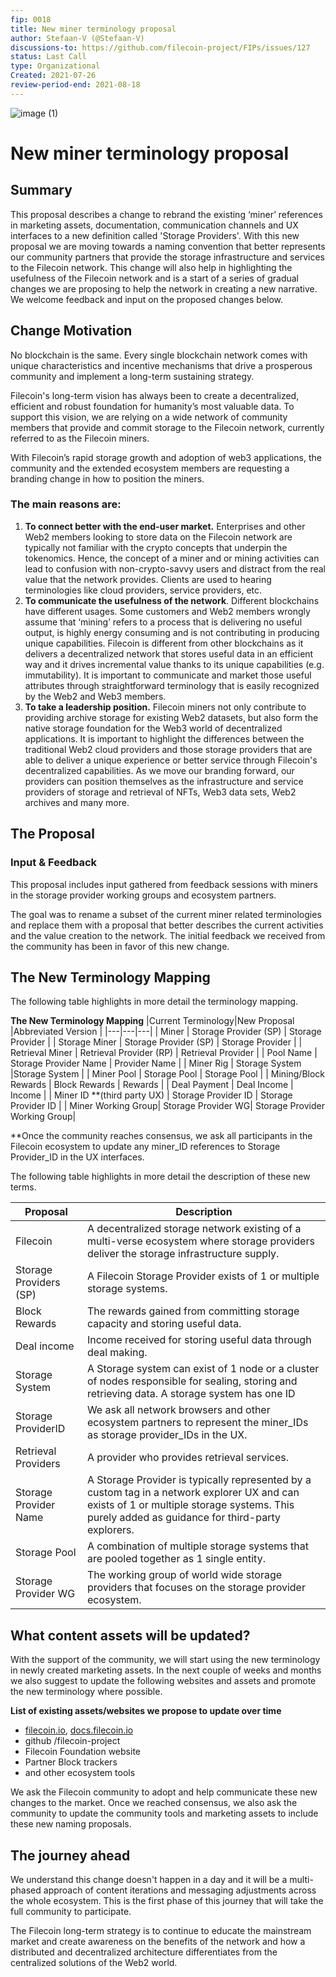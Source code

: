 ```yaml
---
fip: 0018
title: New miner terminology proposal
author: Stefaan-V (@Stefaan-V)
discussions-to: https://github.com/filecoin-project/FIPs/issues/127
status: Last Call
type: Organizational
Created: 2021-07-26 
review-period-end: 2021-08-18
---
```


![image (1)](https://user-images.githubusercontent.com/83617805/127074347-4d4aed25-ed92-4688-b953-8811e28d1c9c.png)

# New miner terminology proposal

## **Summary**

This proposal describes a change to rebrand the existing ‘miner’ references in marketing assets, documentation, communication channels and UX interfaces to a new definition called  'Storage Providers'. With this new proposal we are moving towards a naming convention that better represents our community partners that provide the storage infrastructure and services to the Filecoin network. This change will also help in highlighting the usefulness of the Filecoin network and is a start of a series of gradual changes we are proposing to help the network in creating a new narrative. We welcome feedback and input on the proposed changes below.

## **Change Motivation**

No blockchain is the same. Every single blockchain network comes with unique characteristics and incentive mechanisms that drive a prosperous community and implement a long-term sustaining strategy.

Filecoin's long-term vision has always been to create a decentralized, efficient and robust foundation for humanity’s most valuable data. To support this vision, we are relying on a wide network of community members that provide and commit storage to the Filecoin network, currently referred to as the Filecoin miners.

With Filecoin’s rapid storage growth and adoption of web3 applications, the community and the extended ecosystem members are requesting a branding change in how to position the miners.

### **The main reasons are:**

1. **To connect better with the end-user market.**  Enterprises and other Web2 members looking to store data on the Filecoin network are typically not familiar with the crypto concepts that underpin the tokenomics. Hence, the concept of a miner and or mining activities can lead to confusion with non-crypto-savvy users and distract from the real value that the network provides. Clients are used to hearing terminologies like cloud providers, service providers, etc.
2. **To communicate the usefulness of the network**. Different blockchains have different usages. Some customers and Web2 members wrongly assume that ‘mining’ refers to a process that is delivering no useful output, is highly energy consuming and is not contributing in producing unique capabilities. Filecoin is different from other blockchains as it delivers a decentralized network that stores useful data in an efficient way and it drives incremental value thanks to its unique capabilities (e.g. immutability). It is important to communicate and market those useful attributes through straightforward terminology that is easily recognized by the Web2 and Web3 members.
3. **To take a leadership position.** Filecoin miners not only contribute to providing archive storage for existing Web2 datasets, but also form the native storage foundation for the Web3 world of decentralized applications. It is important to highlight the differences between the traditional Web2 cloud providers and those storage providers that are able to deliver a unique experience or better service through Filecoin's decentralized capabilities. As we move our branding forward, our providers can position themselves as the infrastructure and service providers of storage and retrieval of NFTs, Web3 data sets, Web2 archives and many more.

## The Proposal

### Input & Feedback

This proposal includes input gathered from feedback sessions with miners in the storage provider working groups and ecosystem partners.

The goal was to rename a subset of the current miner related terminologies and replace them with a proposal that better describes the current activities and the value creation to the network. The initial feedback we received from the community has been in favor of this new change.

## The New Terminology Mapping

The following table highlights in more detail the terminology mapping.

**The New Terminology Mapping**
|Current Terminology|New Proposal |Abbreviated Version |
|---|---|---|
| Miner  | Storage Provider (SP)  | Storage Provider   |
| Storage Miner  | Storage Provider (SP)  | Storage Provider |
| Retrieval Miner | Retrieval Provider (RP)   | Retrieval Provider |
| Pool Name | Storage Provider Name | Provider Name |
| Miner Rig  | Storage System |Storage System |
| Miner Pool  | Storage Pool | Storage Pool |
| Mining/Block Rewards | Block Rewards  | Rewards |
|  Deal Payment | Deal Income   | Income  |
|  Miner ID **(third party UX) | Storage Provider ID   | Storage Provider ID |
| Miner Working Group| Storage Provider WG| Storage Provider Working Group|

**Once the community reaches consensus, we ask all participants in the Filecoin ecosystem to update any miner_ID references to Storage Provider_ID in the UX interfaces.

The following table highlights in more detail the description of these new terms.

|  Proposal | Description  |
|---|---|
|  Filecoin |  A decentralized storage network existing of a multi-verse ecosystem where storage providers deliver the storage infrastructure supply. |
|  Storage Providers (SP) |  A  Filecoin Storage Provider exists of 1 or multiple storage systems.  |
|  Block Rewards |  The rewards gained from committing storage capacity and storing useful data.  |
|  Deal income |   Income received for storing useful data through deal making. |
|  Storage System |   A Storage system can exist of 1 node or a cluster of nodes responsible for sealing,  storing and retrieving data. A storage system has one ID |
|  Storage ProviderID |  We ask all network browsers and other ecosystem partners to represent the miner_IDs as storage provider_IDs in the UX. |
|   Retrieval Providers|   A provider who provides retrieval services. |
|  Storage Provider Name | A Storage Provider is typically represented by a custom tag in a network explorer UX and can exists of 1 or multiple storage systems. This purely added as guidance for third-party explorers.  |
| Storage Pool |  A combination of multiple storage systems that are pooled together as 1 single entity.  |
| Storage Provider WG | The working group of world wide storage providers that focuses on the storage provider ecosystem.|

## What content assets will be updated?

With the support of the community, we will start using the new terminology in newly created marketing assets. In the next couple of weeks and months we also suggest to update the following websites and assets and promote the new terminology where possible.

**List of existing assets/websites we propose to update over time**

- [filecoin.io](https://filecoin.io/), [docs.filecoin.io](https://docs.filecoin.io/)
- github /filecoin-project
- Filecoin Foundation website
- Partner Block trackers
- and other ecosystem tools

We ask the Filecoin community to adopt and help communicate these new changes to the market. Once we reached consensus, we also ask the community to update the community tools and marketing assets to include these new naming proposals.

## The journey ahead

We understand  this change doesn't happen in a day and it will be a multi-phased approach of content iterations and messaging adjustments across the whole ecosystem. This is the first phase of this journey that will take the full community to participate.

The Filecoin long-term strategy is to continue to educate the mainstream market and create awareness on the benefits of the network and how a distributed and decentralized architecture differentiates from the centralized solutions of the Web2 world.